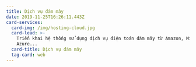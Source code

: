 ```yaml
---
title: Dịch vụ đám mây
date: 2019-11-25T16:26:11.443Z
card-services:
  card-img: /img/hosting-cloud.jpg
  card-lead: >-
    Triển khai hệ thống sử dụng dịch vụ điện toán đám mây từ Amazon, Microsoft
    Azure...
  card-title: Dịch vụ đám mây
  tag-card: web
---
```


